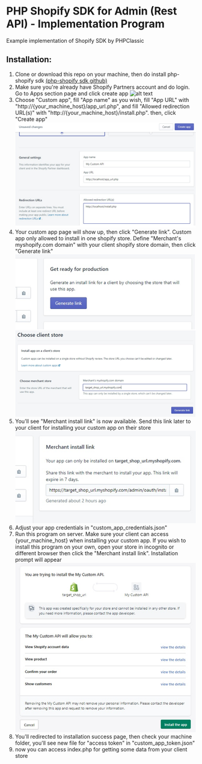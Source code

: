# PHP Shopify SDK for Admin (Rest API) - Implementation Program
Example implementation of Shopify SDK by PHPClassic

## Installation:
1. Clone or download this repo on your machine, then do install php-shopify sdk [(php-shopify sdk github)](https://github.com/phpclassic/php-shopify)
2. Make sure you're already have Shopify Partners account and do login. Go to Apps section page and click create app
![alt text](screenshots/installation_2.jpg?raw=true "Apps Section Page")
3. Choose "Custom app", fill "App name" as you wish, fill "App URL" with "http://{your_machine_host}/app_url.php", and fill "Allowed redirection URL(s)" with "http://{your_machine_host}/install.php". then, click "Create app"
![alt text](screenshots/installation_3.jpg?raw=true "Create Custom App")
4. Your custom app page will show up, then click "Generate link". Custom app only allowed to install in one shopify store. Define "Merchant's myshopify.com domain" with your client shopify store domain, then click "Generate link"
![alt text](screenshots/installation_4_1.jpg?raw=true "Custom App Homepage")
![alt text](screenshots/installation_4_2.jpg?raw=true "Generate Link Page")
5. You'll see "Merchant install link" is now available. Send this link later to your client for installing your custom app on their store
![alt text](screenshots/installation_5.jpg?raw=true "Custom App Homepage")
6. Adjust your app credentials in "custom_app_credentials.json"
7. Run this program on server. Make sure your client can access {your_machine_host} when installing your custom app. If you wish to install this program on your own, open your store in incognito or different browser then click the "Merchant install link". Installation prompt will appear
![alt text](screenshots/installation_7.jpg?raw=true "Custom App Installation Prompt")
8. You'll redirected to installation success page, then check your machine folder, you'll see new file for "access token" in "custom_app_token.json"
9. now you can access index.php for getting some data from your client store